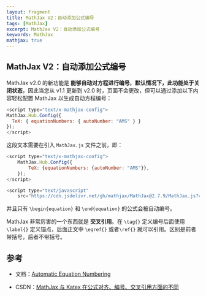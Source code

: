 ```yaml
---
layout: fragment
title: MathJax V2：自动添加公式编号
tags: [MathJax]
excerpt: MathJax V2：自动添加公式编号
keywords: MathJax
mathjax: true
---
```


## MathJax V2：自动添加公式编号

MathJax v2.0 的新功能是 **能够自动对方程进行编号**。**默认情况下，此功能处于关闭状态**，因此当您从 v1.1 更新到 v2.0 时，页面不会更改，但可以通过添加以下内容轻松配置 MathJax 以生成自动方程编号：

```javascript
<script type="text/x-mathjax-config">
MathJax.Hub.Config({
  TeX: { equationNumbers: { autoNumber: "AMS" } }
});
</script>
```

这段文本需要在引入 `MathJax.js` 文件之前，即：

```javascript
<script type="text/x-mathjax-config">
    MathJax.Hub.Config({
        TeX: {equationNumbers: {autoNumber: "AMS"}},
    });
</script>

<script type="text/javascript"
    src="https://cdn.jsdelivr.net/gh/mathjax/MathJax@2.7.9/MathJax.js?config=TeX-AMS-MML_HTMLorMML"></script>
```

并且只有 `\begin{equation}` 和 `\end{equation}` 的公式会被自动编号。

MathJax 非常厉害的一个东西就是 **交叉引用**。在 `\tag{}` 定义编号后面使用 `\label{}` 定义锚点，后面正文中 `\eqref{}` 或者`\ref{}` 就可以引用。区别是前者带括号，后者不带括号。



## 参考

- 文档：[Automatic Equation Numbering](https://docs.mathjax.org/en/v2.7-latest/tex.html#automatic-equation-numbering)

- CSDN：[MathJax 与 Katex 在公式对齐、编号、交叉引用方面的不同](https://blog.csdn.net/weixin_40301746/article/details/123967807)


